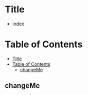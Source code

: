 # Title
- [index](index.md)

# Table of Contents

- [Title](#title)
- [Table of Contents](#table-of-contents)
    - [changeMe](#changeme)

## changeMe
